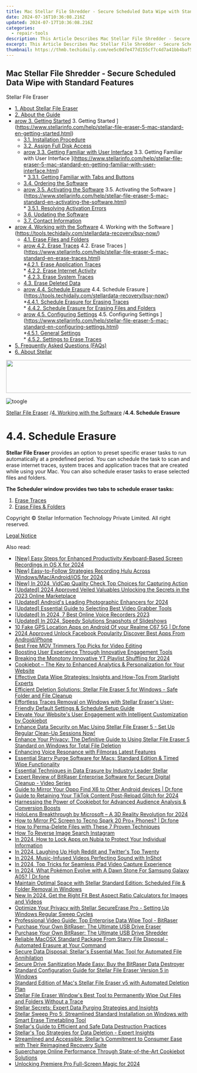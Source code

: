 ```yaml
---
title: Mac Stellar File Shredder - Secure Scheduled Data Wipe with Standard Features
date: 2024-07-16T10:36:08.216Z
updated: 2024-07-17T10:36:08.216Z
categories:
  - repair-tools
description: This Article Describes Mac Stellar File Shredder - Secure Scheduled Data Wipe with Standard Features
excerpt: This Article Describes Mac Stellar File Shredder - Secure Scheduled Data Wipe with Standard Features
thumbnail: https://thmb.techidaily.com/ee5c0d7e477d155cf7c4d7a41bb4baf523bd4dd370c1eec84bd95b2e762714db.png
---
```


## Mac Stellar File Shredder - Secure Scheduled Data Wipe with Standard Features

Stellar File Eraser

* [1. About Stellar File Eraser](https://tools.techidaily.com/stellardata-recovery/buy-now/)
* [2. About the Guide](https://tools.techidaily.com/stellardata-recovery/buy-now/)
* [arow 3. Getting Started](https://www.stellarinfo.com/help/public/frontEnd/onlinehelp/images/arow.png) 3\. Getting Started ](https://www.stellarinfo.com/help/stellar-file-eraser-5-mac-standard-en-getting-started.html)  
  * [3.1. Installation Procedure](https://tools.techidaily.com/stellardata-recovery/buy-now/)  
  * [3.2. Assign Full Disk Access](https://tools.techidaily.com/stellardata-recovery/buy-now/)  
  * [arow 3.3. Getting Familiar with User Interface](https://www.stellarinfo.com/help/public/frontEnd/onlinehelp/images/arow.png) 3.3\. Getting Familiar with User Interface ](https://www.stellarinfo.com/help/stellar-file-eraser-5-mac-standard-en-getting-familiar-with-user-interface.html)  
         * [3.3.1. Getting Familiar with Tabs and Buttons](https://tools.techidaily.com/stellardata-recovery/buy-now/)  
  * [3.4. Ordering the Software](https://tools.techidaily.com/stellardata-recovery/buy-now/)  
  * [arow 3.5. Activating the Software](https://www.stellarinfo.com/help/public/frontEnd/onlinehelp/images/arow.png) 3.5\. Activating the Software ](https://www.stellarinfo.com/help/stellar-file-eraser-5-mac-standard-en-activating-the-software.html)  
         * [3.5.1. Resolving Activation Errors](https://tools.techidaily.com/stellardata-recovery/buy-now/)  
  * [3.6. Updating the Software](https://tools.techidaily.com/stellardata-recovery/buy-now/)  
  * [3.7. Contact Information](https://tools.techidaily.com/stellardata-recovery/buy-now/)
* [arow 4. Working with the Software](https://www.stellarinfo.com/help/public/frontEnd/onlinehelp/images/arow.png) 4\. Working with the Software ](https://tools.techidaily.com/stellardata-recovery/buy-now/)  
  * [4.1. Erase Files and Folders](https://tools.techidaily.com/stellardata-recovery/buy-now/)  
  * [arow 4.2. Erase Traces](https://www.stellarinfo.com/help/public/frontEnd/onlinehelp/images/arow.png) 4.2\. Erase Traces ](https://www.stellarinfo.com/help/stellar-file-eraser-5-mac-standard-en-erase-traces.html)  
         *[4.2.1. Erase Application Traces](https://tools.techidaily.com/stellardata-recovery/buy-now/)  
         * [4.2.2. Erase Internet Activity](https://tools.techidaily.com/stellardata-recovery/buy-now/)  
         * [4.2.3. Erase System Traces](https://tools.techidaily.com/stellardata-recovery/buy-now/)  
  * [4.3. Erase Deleted Data](https://tools.techidaily.com/stellardata-recovery/buy-now/)  
  * [arow 4.4. Schedule Erasure](https://www.stellarinfo.com/help/public/frontEnd/onlinehelp/images/arow.png) 4.4\. Schedule Erasure ](https://tools.techidaily.com/stellardata-recovery/buy-now/)  
         *[4.4.1. Schedule Erasure for Erasing Traces](https://tools.techidaily.com/stellardata-recovery/buy-now/)  
         * [4.4.2. Schedule Erasure for Erasing Files and Folders](https://tools.techidaily.com/stellardata-recovery/buy-now/)  
  * [arow 4.5. Configuring Settings](https://www.stellarinfo.com/help/public/frontEnd/onlinehelp/images/arow.png) 4.5\. Configuring Settings ](https://www.stellarinfo.com/help/stellar-file-eraser-5-mac-standard-en-configuring-settings.html)  
         *[4.5.1. General Settings](https://tools.techidaily.com/stellardata-recovery/buy-now/)  
         * [4.5.2. Settings to Erase Traces](https://tools.techidaily.com/stellardata-recovery/buy-now/)
* [5. Frequently Asked Questions (FAQs)](https://www.stellarinfo.com/help/stellar-file-eraser-5-mac-standard-en-frequently-asked-questions-faqs.html)
* [6. About Stellar](https://tools.techidaily.com/stellardata-recovery/buy-now/)

<!-- affiliate ads begin -->
<a href="https://laganoo.pxf.io/c/5597632/1657399/16446" target="_top" id="1657399"><img src="//a.impactradius-go.com/display-ad/16446-1657399" border="0" alt="" width="728" height="90"/></a><img height="0" width="0" src="https://imp.pxf.io/i/5597632/1657399/16446" style="position:absolute;visibility:hidden;" border="0" />
<!-- affiliate ads end -->
![toogle](https://www.stellarinfo.com/help/public/frontEnd/onlinehelp/images/toogle.png)

[Stellar File Eraser](https://tools.techidaily.com/stellardata-recovery/buy-now/) /[4. Working with the Software](https://tools.techidaily.com/stellardata-recovery/buy-now/) /**4.4\. Schedule Erasure**

# **4.4\. Schedule Erasure**

**Stellar File Eraser** provides an option to preset specific eraser tasks to run automatically at a predefined period. You can schedule the task to scan and erase internet traces, system traces and application traces that are created while using your Mac. You can also schedule eraser tasks to erase selected files and folders.

 **The Scheduler window provides two tabs to schedule eraser tasks:**

1. [Erase Traces](https://appsumo.8odi.net/gmezyk)
2. [Erase Files & Folders](https://imp.i110150.net/r5bmpn)

 Copyright © Stellar Information Technology Private Limited. All right reserved.

[Legal Notice](https://tools.techidaily.com/stellardata-recovery/buy-now/)

<ins class="adsbygoogle"
     style="display:block"
     data-ad-format="autorelaxed"
     data-ad-client="ca-pub-7571918770474297"
     data-ad-slot="1223367746"></ins>



<ins class="adsbygoogle"
     style="display:block"
     data-ad-client="ca-pub-7571918770474297"
     data-ad-slot="8358498916"
     data-ad-format="auto"
     data-full-width-responsive="true"></ins>

<span class="atpl-alsoreadstyle">Also read:</span>
<div><ul>
<li><a href="https://screen-capture.techidaily.com/new-easy-steps-for-enhanced-productivity-keyboard-based-screen-recordings-in-os-x-for-2024/"><u>[New] Easy Steps for Enhanced Productivity  Keyboard-Based Screen Recordings in OS X for 2024</u></a></li>
<li><a href="https://desktop-recording.techidaily.com/new-easy-to-follow-strategies-recording-hulu-across-windowsmacandroidios-for-2024/"><u>[New] Easy-to-Follow Strategies  Recording Hulu Across Windows/Mac/Android/iOS for 2024</u></a></li>
<li><a href="https://digital-screen-recording.techidaily.com/new-in-2024-vidcap-quality-check-top-choices-for-capturing-action/"><u>[New] In 2024, VidCap Quality Check  Top Choices for Capturing Action</u></a></li>
<li><a href="https://facebook-video-content.techidaily.com/updated-2024-approved-veiled-valuables-unlocking-the-secrets-in-the-2023-online-marketplace/"><u>[Updated] 2024 Approved  Veiled Valuables  Unlocking the Secrets in the 2023 Online Marketplace</u></a></li>
<li><a href="https://vp-tips.techidaily.com/updated-androids-leading-photographic-enhancers-for-2024/"><u>[Updated] Android's Leading Photographic Enhancers for 2024</u></a></li>
<li><a href="https://digital-screen-recording.techidaily.com/updated-essential-guide-to-selecting-best-video-grabber-tools/"><u>[Updated] Essential Guide to Selecting Best Video Grabber Tools</u></a></li>
<li><a href="https://remote-screen-capture.techidaily.com/updated-in-2024-7-best-online-voice-recorders-2023/"><u>[Updated] In 2024, 7 Best Online Voice Recorders 2023</u></a></li>
<li><a href="https://video-capture.techidaily.com/updated-in-2024-speedy-solutions-snapshots-of-slideshows/"><u>[Updated] In 2024, Speedy Solutions  Snapshots of Slideshows</u></a></li>
<li><a href="https://android-location.techidaily.com/10-fake-gps-location-apps-on-android-of-your-realme-c67-5g-drfone-by-drfone-virtual/"><u>10 Fake GPS Location Apps on Android Of your Realme C67 5G | Dr.fone</u></a></li>
<li><a href="https://facebook-video-files.techidaily.com/2024-approved-unlock-facebook-popularity-discover-best-apps-from-androidiphone/"><u>2024 Approved  Unlock Facebook Popularity  Discover Best Apps From Android/iPhone</u></a></li>
<li><a href="https://ai-driven-video-production.techidaily.com/best-free-mov-trimmers-top-picks-for-video-editing/"><u>Best Free MOV Trimmers Top Picks for Video Editing</u></a></li>
<li><a href="https://data-safeguard.techidaily.com/boosting-user-experience-through-innovative-engagement-tools/"><u>Boosting User Experience Through Innovative Engagement Tools</u></a></li>
<li><a href="https://youtube-clips.techidaily.com/breaking-the-monotony-innovative-yt-playlist-shuffling-for-2024/"><u>Breaking the Monotony  Innovative YT Playlist Shuffling for 2024</u></a></li>
<li><a href="https://data-safeguard.techidaily.com/cookiebot-the-key-to-enhanced-analytics-and-personalization-for-your-website/"><u>Cookiebot – The Key to Enhanced Analytics & Personalization for Your Website</u></a></li>
<li><a href="https://data-safeguard.techidaily.com/effective-data-wipe-strategies-insights-and-how-tos-from-starlight-experts/"><u>Effective Data Wipe Strategies: Insights and How-Tos From Starlight Experts</u></a></li>
<li><a href="https://data-safeguard.techidaily.com/efficient-deletion-solutions-stellar-file-eraser-5-for-windows-safe-folder-and-file-cleanup/"><u>Efficient Deletion Solutions: Stellar File Eraser 5 for Windows - Safe Folder and File Cleanup</u></a></li>
<li><a href="https://data-safeguard.techidaily.com/effortless-traces-removal-on-windows-with-stellar-erasers-user-friendly-default-settings-and-schedule-setup-guide/"><u>Effortless Traces Removal on Windows with Stellar Eraser's User-Friendly Default Settings & Schedule Setup Guide</u></a></li>
<li><a href="https://data-safeguard.techidaily.com/elevate-your-websites-user-engagement-with-intelligent-customization-by-cookiebot/"><u>Elevate Your Website's User Engagement with Intelligent Customization by Cookiebot</u></a></li>
<li><a href="https://data-safeguard.techidaily.com/enhance-data-security-on-mac-using-stellar-file-eraser-5-set-up-regular-clean-up-sessions-now/"><u>Enhance Data Security on Mac Using Stellar File Eraser 5 - Set Up Regular Clean-Up Sessions Now!</u></a></li>
<li><a href="https://data-safeguard.techidaily.com/enhance-your-privacy-the-definitive-guide-to-using-stellar-file-eraser-5-standard-on-windows-for-total-file-deletion/"><u>Enhance Your Privacy: The Definitive Guide to Using Stellar File Eraser 5 Standard on Windows for Total File Deletion</u></a></li>
<li><a href="https://voice-adjusting.techidaily.com/enhancing-voice-resonance-with-filmoras-latest-features/"><u>Enhancing Voice Resonance with Filmoras Latest Features</u></a></li>
<li><a href="https://data-safeguard.techidaily.com/essential-starry-purge-software-for-macs-standard-edition-and-timed-wipe-functionality/"><u>Essential Starry Purge Software for Macs: Standard Edition & Timed Wipe Functionality</u></a></li>
<li><a href="https://data-safeguard.techidaily.com/essential-techniques-in-data-erasure-by-industry-leader-stellar/"><u>Essential Techniques in Data Erasure by Industry Leader Stellar</u></a></li>
<li><a href="https://data-safeguard.techidaily.com/expert-review-of-bitraser-enterprise-software-for-secure-digital-cleanup-video-series/"><u>Expert Review of BitRaser Enterprise Software for Secure Digital Cleanup - Video Series</u></a></li>
<li><a href="https://screen-mirror.techidaily.com/guide-to-mirror-your-oppo-find-x6-to-other-android-devices-drfone-by-drfone-android/"><u>Guide to Mirror Your Oppo Find X6 to Other Android devices | Dr.fone</u></a></li>
<li><a href="https://tiktok-clips.techidaily.com/guide-to-retaining-your-tiktok-content-post-reload-glitch-for-2024/"><u>Guide to Retaining Your TikTok Content Post-Reload Glitch for 2024</u></a></li>
<li><a href="https://data-safeguard.techidaily.com/harnessing-the-power-of-cookiebot-for-advanced-audience-analysis-and-conversion-boosts/"><u>Harnessing the Power of Cookiebot for Advanced Audience Analysis & Conversion Boosts</u></a></li>
<li><a href="https://some-knowledge.techidaily.com/hololens-breakthrough-by-microsoft-a-3d-reality-revolution-for-2024/"><u>HoloLens Breakthrough by Microsoft – A 3D Reality Revolution for 2024</u></a></li>
<li><a href="https://screen-mirror.techidaily.com/how-to-mirror-pc-screen-to-tecno-spark-20-proplus-phones-drfone-by-drfone-android/"><u>How to Mirror PC Screen to Tecno Spark 20 Pro+ Phones? | Dr.fone</u></a></li>
<li><a href="https://data-safeguard.techidaily.com/how-to-perma-delete-files-with-these-7-proven-techniques/"><u>How to Perma-Delete Files with These 7 Proven Techniques</u></a></li>
<li><a href="https://instagram-clips.techidaily.com/how-to-reverse-image-search-instagram/"><u>How To Reverse Image Search Instagram</u></a></li>
<li><a href="https://easy-unlock-android.techidaily.com/in-2024-how-to-lock-apps-on-nubia-to-protect-your-individual-information-by-drfone-android/"><u>In 2024, How to Lock Apps on Nubia to Protect Your Individual Information</u></a></li>
<li><a href="https://twitter-videos.techidaily.com/in-2024-laughing-up-high-reddit-and-twitters-top-twenty/"><u>In 2024, Laughing Up High  Reddit and Twitter's Top Twenty</u></a></li>
<li><a href="https://extra-guidance.techidaily.com/in-2024-music-infused-videos-perfecting-sound-with-inshot/"><u>In 2024, Music-Infused Videos  Perfecting Sound with InShot</u></a></li>
<li><a href="https://visual-screen-recording.techidaily.com/in-2024-top-tricks-for-seamless-ipad-video-capture-experience/"><u>In 2024, Top Tricks for Seamless iPad Video Capture Experience</u></a></li>
<li><a href="https://change-location.techidaily.com/in-2024-what-pokemon-evolve-with-a-dawn-stone-for-samsung-galaxy-a05-drfone-by-drfone-virtual-android/"><u>In 2024, What Pokémon Evolve with A Dawn Stone For Samsung Galaxy A05? | Dr.fone</u></a></li>
<li><a href="https://data-safeguard.techidaily.com/maintain-optimal-space-with-stellar-standard-edition-scheduled-file-and-folder-removal-in-windows/"><u>Maintain Optimal Space with Stellar Standard Edition: Scheduled File & Folder Removal in Windows</u></a></li>
<li><a href="https://ai-video-tools.techidaily.com/new-in-2024-get-the-right-fit-best-aspect-ratio-calculators-for-images-and-videos/"><u>New In 2024, Get the Right Fit Best Aspect Ratio Calculators for Images and Videos</u></a></li>
<li><a href="https://data-safeguard.techidaily.com/optimize-your-privacy-with-stellar-secureerase-pro-setting-up-windows-regular-sweep-cycles/"><u>Optimize Your Privacy with Stellar SecureErase Pro - Setting Up Windows Regular Sweep Cycles</u></a></li>
<li><a href="https://data-safeguard.techidaily.com/professional-video-guide-top-enterprise-data-wipe-tool-bitraser/"><u>Professional Video Guide: Top Enterprise Data Wipe Tool - BitRaser</u></a></li>
<li><a href="https://data-safeguard.techidaily.com/purchase-your-own-bitraser-the-ultimate-usb-drive-eraser/"><u>Purchase Your Own BitRaser: The Ultimate USB Drive Eraser</u></a></li>
<li><a href="https://data-safeguard.techidaily.com/purchase-your-own-bitraser-the-ultimate-usb-drive-shredder/"><u>Purchase Your Own BitRaser: The Ultimate USB Drive Shredder</u></a></li>
<li><a href="https://data-safeguard.techidaily.com/reliable-macosx-standard-package-from-starry-file-disposal-automated-erasure-at-your-command/"><u>Reliable MacOSX Standard Package From Starry File Disposal - Automated Erasure at Your Command</u></a></li>
<li><a href="https://data-safeguard.techidaily.com/secure-data-disposal-stellars-essential-mac-tool-for-automated-file-annihilation/"><u>Secure Data Disposal: Stellar's Essential Mac Tool for Automated File Annihilation</u></a></li>
<li><a href="https://data-safeguard.techidaily.com/secure-drive-sanitization-made-easy-buy-the-bitraser-data-destroyer/"><u>Secure Drive Sanitization Made Easy: Buy the BitRaser Data Destroyer</u></a></li>
<li><a href="https://data-safeguard.techidaily.com/standard-configuration-guide-for-stellar-file-eraser-version-5-in-windows/"><u>Standard Configuration Guide for Stellar File Eraser Version 5 in Windows</u></a></li>
<li><a href="https://data-safeguard.techidaily.com/standard-edition-of-macs-stellar-file-eraser-v5-with-automated-deletion-plan/"><u>Standard Edition of Mac's Stellar File Eraser v5 with Automated Deletion Plan</u></a></li>
<li><a href="https://data-safeguard.techidaily.com/stellar-file-eraser-windows-best-tool-to-permanently-wipe-out-files-and-folders-without-a-trace/"><u>Stellar File Eraser Window's Best Tool to Permanently Wipe Out Files and Folders Without a Trace</u></a></li>
<li><a href="https://data-safeguard.techidaily.com/stellar-secrets-expert-data-purging-strategies-and-insights/"><u>Stellar Secrets: Expert Data Purging Strategies and Insights</u></a></li>
<li><a href="https://data-safeguard.techidaily.com/stellar-sweep-pro-5-streamlined-standard-installation-on-windows-with-smart-erase-timetabling-tool/"><u>Stellar Sweep Pro 5: Streamlined Standard Installation on Windows with Smart Erase Timetabling Tool</u></a></li>
<li><a href="https://data-safeguard.techidaily.com/stellars-guide-to-efficient-and-safe-data-destruction-practices/"><u>Stellar's Guide to Efficient and Safe Data Destruction Practices</u></a></li>
<li><a href="https://data-safeguard.techidaily.com/stellars-top-strategies-for-data-deletion-expert-insights/"><u>Stellar's Top Strategies for Data Deletion - Expert Insights</u></a></li>
<li><a href="https://data-safeguard.techidaily.com/streamlined-and-accessible-stellars-commitment-to-consumer-ease-with-their-reimagined-recovery-suite/"><u>Streamlined and Accessible: Stellar’s Commitment to Consumer Ease with Their Reimagined Recovery Suite</u></a></li>
<li><a href="https://data-safeguard.techidaily.com/supercharge-online-performance-through-state-of-the-art-cookiebot-solutions/"><u>Supercharge Online Performance Through State-of-the-Art Cookiebot Solutions</u></a></li>
<li><a href="https://some-skills.techidaily.com/unlocking-premiere-pro-full-screen-magic-for-2024/"><u>Unlocking Premiere Pro Full-Screen Magic for 2024</u></a></li>
</ul></div>
